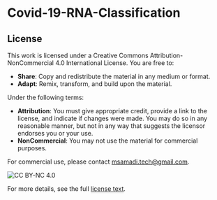 # Covid-19-RNA-Classification

## License
This work is licensed under a Creative Commons Attribution-NonCommercial 4.0 International License. You are free to:
- **Share**: Copy and redistribute the material in any medium or format.
- **Adapt**: Remix, transform, and build upon the material.

Under the following terms:
- **Attribution**: You must give appropriate credit, provide a link to the license, and indicate if changes were made. You may do so in any reasonable manner, but not in any way that suggests the licensor endorses you or your use.
- **NonCommercial**: You may not use the material for commercial purposes.

For commercial use, please contact msamadi.tech@gmail.com.

![CC BY-NC 4.0](https://i.creativecommons.org/l/by-nc/4.0/88x31.png)

For more details, see the full [license text](LICENSE).
